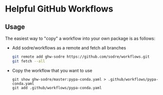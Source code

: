 # Helpful GitHub Workflows

## Usage
The easiest way to "copy" a workflow into your own package is as follows:
  - Add sodre/workflows as a remote and fetch all branches
    ```bash
    git remote add ghw-sodre https://github.com/sodre/workflows.git
    git fetch --all
    ```
  - Copy the workflow that you want to use
    ```
    git show ghw-sodre/master:pypa-conda.yaml > .github/workflows/pypa-conda.yaml
    git add .github/workflows/pypa-conda.yaml
    ```

